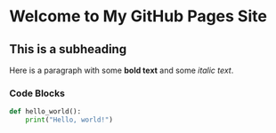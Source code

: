 # Welcome to My GitHub Pages Site

## This is a subheading

Here is a paragraph with some **bold text** and some *italic text*.

### Code Blocks

```python
def hello_world():
    print("Hello, world!")

